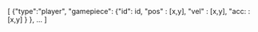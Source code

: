 





[
  {"type":"player",
   "gamepiece":
    {"id": id,
     "pos" : [x,y],
     "vel" : [x,y],
     "acc: : [x,y]
    }
  },
  ...
]
